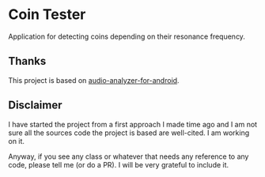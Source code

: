 # Coin Tester
Application for detecting coins depending on their resonance frequency.

## Thanks
This project is based on [audio-analyzer-for-android](https://github.com/bewantbe/audio-analyzer-for-android).

## Disclaimer
I have started the project from a first approach I made time ago and I am not sure all the sources code the project is based are well-cited. I am working on it.

Anyway, if you see any class or whatever that needs any reference to any code, please tell me (or do a PR). I will be very grateful to include it.
